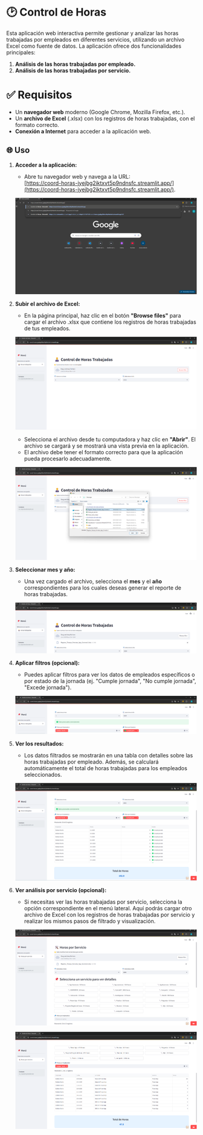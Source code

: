 
# 🕑 Control de Horas

Esta aplicación web interactiva permite gestionar y analizar las horas trabajadas por empleados en diferentes servicios, utilizando un archivo Excel como fuente de datos. La aplicación ofrece dos funcionalidades principales:  

1. **Análisis de las horas trabajadas por empleado.**
2. **Análisis de las horas trabajadas por servicio.**

# ✅ Requisitos

* Un **navegador web** moderno (Google Chrome, Mozilla Firefox, etc.).
* Un **archivo de Excel** (.xlsx) con los registros de horas trabajadas, con el formato correcto.
* **Conexión a Internet** para acceder a la aplicación web.


## 🌐 Uso

1. **Acceder a la aplicación:**
   - Abre tu navegador web y navega a la URL:  
     [https://coord-horas-jyejbg2iktxvt5p9ndnsfc.streamlit.app/](https://coord-horas-jyejbg2iktxvt5p9ndnsfc.streamlit.app/).

   ![alt text](image.png)

2. **Subir el archivo de Excel:**
   - En la página principal, haz clic en el botón **"Browse files"** para cargar el archivo .xlsx que contiene los registros de horas trabajadas de tus empleados.
   
   ![alt text](image-1.png)
   
   - Selecciona el archivo desde tu computadora y haz clic en **"Abrir"**. El archivo se cargará y se mostrará una vista previa en la aplicación.
   - El archivo debe tener el formato correcto para que la aplicación pueda procesarlo adecuadamente.

   ![alt text](image-2.png)

3. **Seleccionar mes y año:**
   - Una vez cargado el archivo, selecciona el **mes** y el **año** correspondientes para los cuales deseas generar el reporte de horas trabajadas.

   ![alt text](image-3.png)

4. **Aplicar filtros (opcional):**
   - Puedes aplicar filtros para ver los datos de empleados específicos o por estado de la jornada (ej. "Cumple jornada", "No cumple jornada", "Excede jornada").

   ![alt text](image-4.png)
   
5. **Ver los resultados:**
   - Los datos filtrados se mostrarán en una tabla con detalles sobre las horas trabajadas por empleado. Además, se calculará automáticamente el total de horas trabajadas para los empleados seleccionados.

   ![alt text](image-5.png)

6. **Ver análisis por servicio (opcional):**
   - Si necesitas ver las horas trabajadas por servicio, selecciona la opción correspondiente en el menú lateral. Aquí podrás cargar otro archivo de Excel con los registros de horas trabajadas por servicio y realizar los mismos pasos de filtrado y visualización.

   ![alt text](image-6.png)

   ![alt text](image-7.png)

    